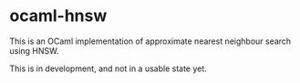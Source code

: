 # ocaml-hnsw

This is an OCaml implementation of approximate nearest neighbour search using HNSW.

This is in development, and not in a usable state yet.
